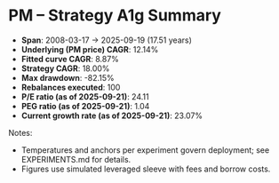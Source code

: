 # PM – Strategy A1g Summary

- **Span**: 2008-03-17 → 2025-09-19 (17.51 years)
- **Underlying (PM price) CAGR**: 12.14%
- **Fitted curve CAGR**: 8.87%
- **Strategy CAGR**: 18.00%
- **Max drawdown**: -82.15%
- **Rebalances executed**: 100
- **P/E ratio (as of 2025-09-21)**: 24.11
- **PEG ratio (as of 2025-09-21)**: 1.04
- **Current growth rate (as of 2025-09-21)**: 23.07%

Notes:

- Temperatures and anchors per experiment govern deployment; see EXPERIMENTS.md for details.
- Figures use simulated leveraged sleeve with fees and borrow costs.
